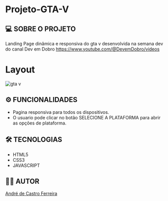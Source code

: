 # Projeto-GTA-V

## 💻 SOBRE O PROJETO

Landing Page dinâmica e responsiva do gta v desenvolvida na semana dev do canal Dev em Dobro https://www.youtube.com/@DevemDobro/videos

# Layout
![gta v](https://github.com/AndreCastro097/Projeto-GTA-V/assets/89102322/211fdaad-95c6-4e81-9bed-c2df9e8f6fa8)

## ⚙️ FUNCIONALIDADES
* Pagina responsiva para todos os dispositivos.
* O usuario pode clicar no botão SELECIONE A PLATAFORMA para abrir as opções de plataforma.

## 🛠 TECNOLOGIAS
* HTML5
* CSS3
* JAVASCRIPT

## 👨‍🚀 AUTOR
[André de Castro Ferreira](www.linkedin.com/in/andré-castro97)
